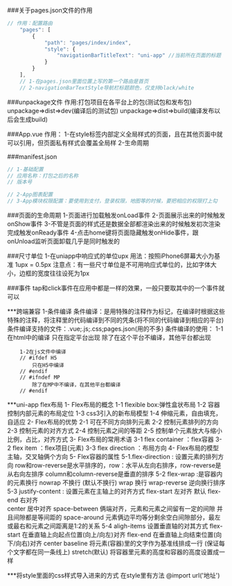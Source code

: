 ###关于pages.json文件的作用
```js
// 作用：配置路由
	"pages": [
		{
			"path": "pages/index/index",
			"style": {
				"navigationBarTitleText": "uni-app" //当前所在页面的标题
			}
		}
	],
	// 1-在pages.json里面位置上写的第一个路由是首页
    // 2-navigationBarTextStyle导航栏标题颜色，仅支持black/white
```

###unpackage文件
作用:打包项目在各平台上的包(测试包和发布包)
unpackage=>dist=>dev(编译后的测试包)
unpackage=>dist=>build(编译发布以后会生成build)

###App.vue
作用：
    1-在style标签内部定义全局样式的页面，且在其他页面中就可以引用，但页面私有样式会覆盖全局样
    2-生命周期

###manifest.json
```js
// 1-基础配置
// 应用名称：打包之后的名称
// 版本号

// 2-App图表配置
// 3-App模块权限配置：要使用到支付，登录权限，地图等的时候，要把相应的权限打上勾
```

###页面的生命周期
1-页面进行加载触发onLoad事件
2-页面展示出来的时候触发onShow事件
3-不管是页面的样式还是数据全部都渲染出来的时候触发初次渲染完成触发onReady事件
4-点击home键将页面隐藏触发onHide事件，跟onUnload监听页面卸载几乎是同时触发的


###尺寸单位
1-在uniapp中响应式的单位upx
	用法：按照iPhone6屏幕大小为基准 1upx = 0.5px
	注意点：有一些尺寸单位是不可用响应式单位的，比如字体大小，边框的宽度往往设死为1px

###事件
tap和click事件在应用中都是一样的效果，一般只要取其中的一个事件就可以


***跨端兼容
	1-条件编译
	条件编译：是用特殊的注释作为标记，在编译时根据这些特殊的注释，将注释里的代码编译到不同的凭条(将不同的代码编译到相应的平台)
	条件编译支持的文件：.vue;.js;.css;pages.json(用的不多)
	条件编译的使用：
		1-1在html中的编译
		<!-- #ifdef app-plus -->
			只在指定平台出现
		<!-- #endif -->
		<!-- #ifndef app-plus -->
			除了在这个平台不编译，其他平台都出现
		<!-- #endif -->

		1-2在js文件中编译
		// #ifdef H5
			只在H5中编译
		// #endif
		// #ifndef MP
			除了在MP中不编译，在其他平台都编译
		// #endif

***uni-app flex布局
	1- Flex布局的概念
		1-1 flexible box:弹性盒状布局
		1-2 容器控制内部元素的布局定位
		1-3 css3引入的新布局模型
		1-4 伸缩元素，自由填充，自适应
	2- Flex布局的优势
		2-1 可在不同方向排列元素
		2-2 控制元素排列的方向
		2-3 控制元素的对齐方式
		2-4 控制元素之间的等距
		2-5 控制单个元素放大与缩小比例，占比，对齐方式
	 3- Flex布局的常用术语
	 	3-1 flex container ：flex容器
		3-2 flex item ：flex项目(元素)
		3-3 flex direction ：布局方向
	4- Flex布局的模型
		主轴，交叉轴俩个方向
	5- Flex容器的属性
		5-1.flex-direction : 设置元素的排列方向
			row和row-reverse是水平排序的，row：水平从左向右排序，row-reverse是从右向左排序
			column和column-reverse是垂直的排序
		5-2 flex-wrap :是容器内的元素换行
				nowrap 不换行 (默认不换行)
				wrap 换行	
				wrap-reverse 逆向换行排序
		5-3 justify-content : 设置元素在主轴上的对齐方式
				flex-start 左对齐 默认
				flex-end   右对齐	
				center	   居中对齐
				space-between 俩端对齐，元素和元素之间留有一定的间隙 并且间隙都是等间距的
				space-around  元素俩边平均等分剩余空白间隙部分，最左或最右和元素之间距离是1:2的关系
		5-4 aligh-items 设置垂直轴的对其方式
				flex-start	在垂直轴上向起点位置(向上/向左)对齐
				flex-end	在垂直轴上向结束位置(向下/向右)对齐
				center
				baseline  将元素(容器)里的文字作为基准线排成一行 (保证每个文字都在同一条线上)
				stretch(默认) 将容器里元素的高度和容器的高度设置成一样

***将style里面的css样式导入进来的方式 在style里有方法
	@import url('地址')